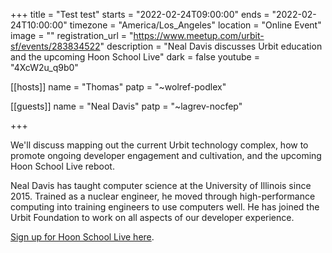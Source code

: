 +++
title = "Test test"
starts = "2022-02-24T09:00:00"
ends = "2022-02-24T10:00:00"
timezone = "America/Los_Angeles"
location = "Online Event"
image = ""
registration_url = "https://www.meetup.com/urbit-sf/events/283834522"
description = "Neal Davis discusses Urbit education and the upcoming Hoon School Live"
dark = false
youtube = "4XcW2u_q9b0"

[[hosts]]
name = "Thomas"
patp = "~wolref-podlex"

[[guests]]
name = "Neal Davis"
patp = "~lagrev-nocfep"

+++

We'll discuss mapping out the current Urbit technology complex, how to promote ongoing developer engagement and cultivation, and the upcoming Hoon School Live reboot.

Neal Davis has taught computer science at the University of Illinois since 2015. Trained as a nuclear engineer, he moved through high-performance computing into training engineers to use computers well. He has joined the Urbit Foundation to work on all aspects of our developer experience.

[Sign up for Hoon School Live here](https://hooniversity.org/enroll/).
